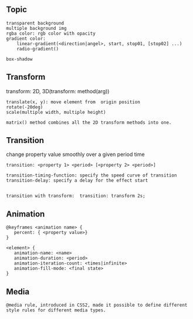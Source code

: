 ## Topic
```
transparent background
multiple background img
rgba color: rgb color with opacity 
gradient color: 
    linear-gradient(<direction|angel>, start, stop01, [stop02] ...)
    radio-gradient()

box-shadow
```
  
## Transform
transform: 2D, 3D(transform: method(arg))
  
```
translate(x, y): move element from  origin position
rotate(-20deg)
scale(multiple width, multiple height)
    
matrix() method combines all the 2D transform methods into one.
```
  
## Transition
change property value smoothly over a given period time
  
```
transition: <property 1> <period> [<property 2> <period>]

transition-timing-function: specify the speed curve of transition
transition-delay: specify a delay for the effect start


transition with transform:  transition: transform 2s;
```
   
## Animation
```
@keyframes <animation name> {
   percent: { <property value>}
}
    
<element> {
   animation-name: <name>
   animation-duration: <period>
   animation-iteration-count: <times|infinite>
   animation-fill-mode: <final state> 
}
```
## Media 
    @media rule, introduced in CSS2, made it possible to define different style rules for different media types.


